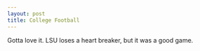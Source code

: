 ```yaml
--- 
layout: post
title: College Football
---
```

Gotta love it. LSU loses a heart breaker, but it was a good game.
